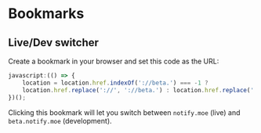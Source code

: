 # Bookmarks

## Live/Dev switcher

Create a bookmark in your browser and set this code as the URL:

```js
javascript:(() => {
	location = location.href.indexOf('://beta.') === -1 ?
	location.href.replace('://', '://beta.') : location.href.replace('://beta.', '://');
})();
```

Clicking this bookmark will let you switch between `notify.moe` (live) and `beta.notify.moe` (development).